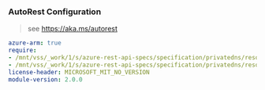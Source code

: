 ### AutoRest Configuration

> see https://aka.ms/autorest

``` yaml
azure-arm: true
require:
- /mnt/vss/_work/1/s/azure-rest-api-specs/specification/privatedns/resource-manager/readme.md
- /mnt/vss/_work/1/s/azure-rest-api-specs/specification/privatedns/resource-manager/readme.go.md
license-header: MICROSOFT_MIT_NO_VERSION
module-version: 2.0.0
```
